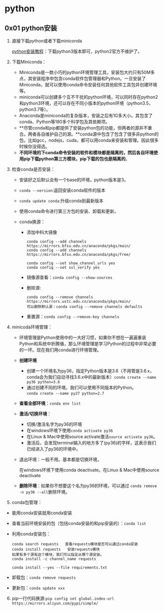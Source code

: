 # python 
## 0x01 python安装
1. 直接下载python或者下载miniconda  

    [python安装教程](https://blog.csdn.net/qq_45502336/article/details/109531599?ops_request_misc=%257B%2522request%255Fid%2522%253A%2522163556798216780262557617%2522%252C%2522scm%2522%253A%252220140713.130102334..%2522%257D&request_id=163556798216780262557617&biz_id=0&utm_medium=distribute.pc_search_result.none-task-blog-2~all~top_positive~default-1-109531599.first_rank_v2_pc_rank_v29&utm_term=python%E5%AE%89%E8%A3%85&spm=1018.2226.3001.4187)：下载python3版本即可，python2官方不维护了。

2. 下载Miniconda：
    - Miniconda是一款小巧的python环境管理工具，安装包大约只有50M多点，其安装程序中包含conda软件包管理器和Python。一旦安装了Miniconda，就可以使用conda命令安装任何其他软件工具包并创建环境等。
    - miniconda可以创建多个互不干扰的python环境，可以同时存在python2和python3环境，还可以存在不同小版本的python环境（python3.5，python3.7等）。
    - Anaconda是miniconda的复杂版本，安装之后有1G多大小。其包含了conda、Python等180多个科学包及其依赖项。
    - **尽管conda和pip都提供了安装python包的功能，但两者的源并不重合。两者各自维护自己的源。**conda源中包含了包含了很多非python的包，比如gcc，nodejs，cuda，都可以用conda来安装和管理。因此很多时候你没得选。
    - **不同环境的下conda命令安装的软件和模块都是隔离的，然后各自环境使用pip下载python第三方模块，pip下载的包也是隔离的**。

3. 检查conda是否安装：

    - 安装好之后默认会有一个base的环境，python版本是3。

    - `conda --version`:返回安装conda软件的版本

    - `conda update conda`:升级conda到最新版本

    - 使用conda命令进行第三方包的安装、卸载和更新。

    - conda换源：

        -  添加中科大镜像

            ```shell
            conda config --add channels https://mirrors.bfsu.edu.cn/anaconda/pkgs/main/
            conda config --add channels https://mirrors.bfsu.edu.cn/anaconda/pkgs/free/ 
            
            conda config --set show_channel_urls yes
            conda config --set ssl_verify yes
            ```

        - 镜像源查看：`conda config --show-sources`

        - 删除源:

            ```shell
            conda config --remove channels https://mirrors.ustc.edu.cn/anaconda/pkgs/main/
            可以删除默认源：conda config --remove channels defaults
            ```

        - 重置源：`conda config --remove-key channels`

4. minicoda环境管理：

    - 环境管理是Python使用中的一大好习惯，如果你不想在一遍遍重装Python和系统中折腾循，那么环境管理是学习Python的过程中非常必要的一环。现在我们用conda进行环境管理。

    - **创建环境**
      
        - 创建一个环境名为py36，指定Python版本是3.6（不用管是3.6.x，conda会为我们自动寻找3.6.x中的最新版本）`conda create --name py36 python=3.6`  
        - 通过创建不同的环境，我们可以使用不同版本的Python。  
        `conda create --name py27 python=2.7`
        
    - **查看全部环境**：`conda env list`

    - **激活/切换环境**：
        - 切换/激活名字为py36的环境  
        - 在windows环境下使用`conda activate py36`  
        - 在Linux & Mac中使用source activate激活`source activate py36`。  
        - 激活后，会发现terminal输入的地方多了(py36)的字样，这表示我们已经进入了py36的环境中。
        
    - 退出环境：一般不用。基本都是切换环境，  

      在windows环境下使用conda deactivate。在Linux & Mac中使用source deactivate

    - **删除环境**：如果你不想要这个名为py36的环境，可以通过
      `conda remove -n py36 --all`删除环境。

5. conda包管理：

  - 能用conda安装就用conda安装

  - 查看当前环境安装的包（包括conda安装的和pip安装的）：`conda list`

  - 利用conda安装包：

      ```shell
      conda search requests   查看requests模块是否可以通过conda安装
      conda install requests   安装requests模块
      如果有多个源有这个模块，我们可以指定从哪个源安装。
      conda install -c channel_name requests
      
      conda install --yes --file requirements.txt
      ```

  - 卸载包：`conda remove requests`

  - 更新包：`conda update xxx`

6. pip一行代码换源:` pip config set global.index-url https://mirrors.aliyun.com/pypi/simple/  `

    

